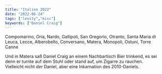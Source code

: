 ```yaml
---
title: "Italien 2022"
date: "2022-06-24"
tags: ["levity","misc"]
keywords: ["Daniel Craig"]
---
```

Compomarino, Oria, Nardo, Gallipoli, San Gregorio, Otranto, Santa Maria di Leuca, Lecce, Alberobello, Conversano, Matera, Monopoli, Ostuni, Torre Canne

Und in Matera saß Daniel Craig an einem Nachbartisch Bier trinkend, es sei denn er turnte auf dem Stuhl oder stand auf, um Zigarre zu rauchen. Vielleicht nicht *der* Daniel, aber eine Inkarnation des 2010-Daniels.